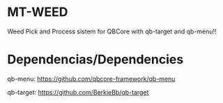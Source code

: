 # MT-WEED

Weed Pick and Process sistem for QBCore with qb-target and qb-menu!!


# Dependencias/Dependencies
qb-menu:
https://github.com/qbcore-framework/qb-menu

qb-target:
https://github.com/BerkieBb/qb-target

